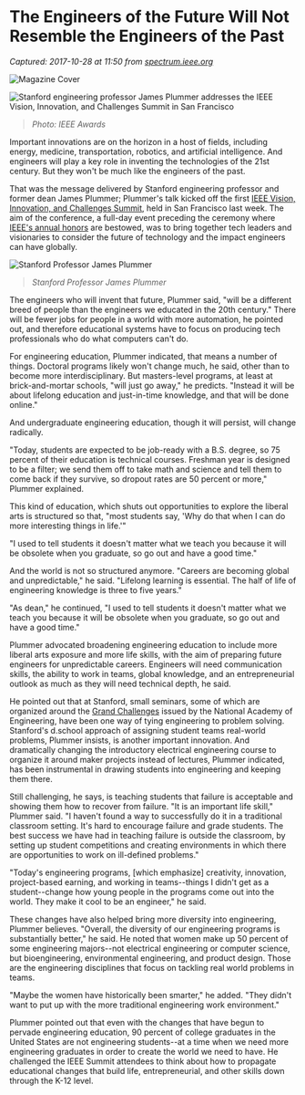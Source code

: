 # The Engineers of the Future Will Not Resemble the Engineers of the Past

_Captured: 2017-10-28 at 11:50 from [spectrum.ieee.org](https://spectrum.ieee.org/view-from-the-valley/at-work/education/the-engineers-of-the-future-will-not-resemble-the-engineers-of-the-past)_

![Magazine Cover](https://spectrum.ieee.org/image/Mjk1NTY0NQ.jpeg)

![Stanford engineering professor James Plummer addresses the IEEE Vision, Innovation, and Challenges Summit in San Francisco](https://spectrum.ieee.org/image/MjkwNjE0NA.jpeg)

> _Photo: IEEE Awards_

Important innovations are on the horizon in a host of fields, including energy, medicine, transportation, robotics, and artificial intelligence. And engineers will play a key role in inventing the technologies of the 21st century. But they won't be much like the engineers of the past.

That was the message delivered by Stanford engineering professor and former dean James Plummer; Plummer's talk kicked off the first [IEEE Vision, Innovation, and Challenges Summit](http://ieee-vics.org/), held in San Francisco last week. The aim of the conference, a full-day event preceding the ceremony where [IEEE's annual honors](https://spectrum.ieee.org/at-work/tech-careers/kees-immink-the-man-who-put-compact-discs-on-track) are bestowed, was to bring together tech leaders and visionaries to consider the future of technology and the impact engineers can have globally.

![Stanford Professor James Plummer](https://spectrum.ieee.org/image/MjkwNjE0Mw.jpeg)

> _Stanford Professor James Plummer_

The engineers who will invent that future, Plummer said, "will be a different breed of people than the engineers we educated in the 20th century." There will be fewer jobs for people in a world with more automation, he pointed out, and therefore educational systems have to focus on producing tech professionals who do what computers can't do.

For engineering education, Plummer indicated, that means a number of things. Doctoral programs likely won't change much, he said, other than to become more interdisciplinary. But masters-level programs, at least at brick-and-mortar schools, "will just go away," he predicts. "Instead it will be about lifelong education and just-in-time knowledge, and that will be done online."

And undergraduate engineering education, though it will persist, will change radically.

"Today, students are expected to be job-ready with a B.S. degree, so 75 percent of their education is technical courses. Freshman year is designed to be a filter; we send them off to take math and science and tell them to come back if they survive, so dropout rates are 50 percent or more," Plummer explained.

This kind of education, which shuts out opportunities to explore the liberal arts is structured so that, "most students say, 'Why do that when I can do more interesting things in life.'"

"I used to tell students it doesn't matter what we teach you because it will be obsolete when you graduate, so go out and have a good time."

And the world is not so structured anymore. "Careers are becoming global and unpredictable," he said. "Lifelong learning is essential. The half of life of engineering knowledge is three to five years."

"As dean," he continued, "I used to tell students it doesn't matter what we teach you because it will be obsolete when you graduate, so go out and have a good time."

Plummer advocated broadening engineering education to include more liberal arts exposure and more life skills, with the aim of preparing future engineers for unpredictable careers. Engineers will need communication skills, the ability to work in teams, global knowledge, and an entrepreneurial outlook as much as they will need technical depth, he said.

He pointed out that at Stanford, small seminars, some of which are organized around the [Grand Challenges](http://www.engineeringchallenges.org/challenges.aspx) issued by the National Academy of Engineering, have been one way of tying engineering to problem solving. Stanford's d.school approach of assigning student teams real-world problems, Plummer insists, is another important innovation. And dramatically changing the introductory electrical engineering course to organize it around maker projects instead of lectures, Plummer indicated, has been instrumental in drawing students into engineering and keeping them there.

Still challenging, he says, is teaching students that failure is acceptable and showing them how to recover from failure. "It is an important life skill," Plummer said. "I haven't found a way to successfully do it in a traditional classroom setting. It's hard to encourage failure and grade students. The best success we have had in teaching failure is outside the classroom, by setting up student competitions and creating environments in which there are opportunities to work on ill-defined problems."

"Today's engineering programs, [which emphasize] creativity, innovation, project-based earning, and working in teams--things I didn't get as a student--change how young people in the programs come out into the world. They make it cool to be an engineer," he said.

These changes have also helped bring more diversity into engineering, Plummer believes. "Overall, the diversity of our engineering programs is substantially better," he said. He noted that women make up 50 percent of some engineering majors--not electrical engineering or computer science, but bioengineering, environmental engineering, and product design. Those are the engineering disciplines that focus on tackling real world problems in teams.

"Maybe the women have historically been smarter," he added. "They didn't want to put up with the more traditional engineering work environment."

Plummer pointed out that even with the changes that have begun to pervade engineering education, 90 percent of college graduates in the United States are not engineering students--at a time when we need more engineering graduates in order to create the world we need to have. He challenged the IEEE Summit attendees to think about how to propagate educational changes that build life, entrepreneurial, and other skills down through the K-12 level.
